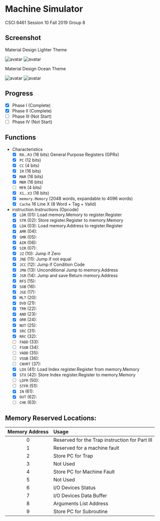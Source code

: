 # Machine Simulator
CSCI 6461 Session 10 Fall 2019 Group 8

## Screenshot
Material Design Lighter Theme

![avatar](https://github.com/baoziii/CSCI-6461/blob/master/Material_Design_Lighter_1.png?raw=true)
![avatar](https://github.com/baoziii/CSCI-6461/blob/master/Material_Design_Lighter_2.png?raw=true)

Material Design Ocean Theme

![avatar](https://github.com/baoziii/CSCI-6461/blob/master/Material_Design_Ocean_1.png?raw=true)
![avatar](https://github.com/baoziii/CSCI-6461/blob/master/Material_Design_Ocean_1.png?raw=true)

## Progress
- [x] Phase I (Complete)
- [X] Phase II (Complete)
- [ ] Phase III (Not Start)
- [ ] Phase IV (Not Start)

## Functions
- Characteristics
    - [x] `R0`...`R3` (16 bits) General Purpose Registers (GPRs)
    - [x] `PC` (12 bits)
    - [x] `CC` (4 bits)
    - [x] `IR` (16 bits)
    - [x] `MAR` (16 bits)
    - [x] `MBR` (16 bits)
    - [ ] `MFR` (4 bits)
    - [x] `X1`...`X3` (16 bits) 
    - [x] `memory.Memory` (2048 words, expandable to 4096 words)
    - [x] `Cache` 16 Line X (8 Word + Tag + Valid)
- instruction.Instructions (Opcode)
    - [x] `LDR` (01): Load memory.Memory to register.Register
    - [x] `STR` (02): Store register.Register to memory.Memory
    - [x] `LDA` (03): Load memory.Address to register.Register
    - [x] `AMR` (04):
    - [x] `SMR` (05):
    - [x] `AIR` (06):
    - [x] `SIR` (07):
    - [x] `JZ` (10): Jump if Zero
    - [x] `JNE` (11): Jump if not equal
    - [x] `JCC` (12): Jump if Condition Code
    - [x] `JMA` (13): Unconditional Jump to memory.Address
    - [x] `JSR` (14): Jump and save Return memory.Address
    - [x] `RFS` (15): 
    - [x] `SOB` (16):
    - [x] `JGE` (17):
    - [x] `MLT` (20):
    - [x] `DVD` (21):
    - [x] `TRR` (22):
    - [x] `AND` (23):
    - [x] `ORR` (24):
    - [x] `NOT` (25):
    - [x] `SRC` (31):
    - [x] `RRC` (32):
    - [ ] `FADD` (33):
    - [ ] `FSUB` (34):
    - [ ] `VADD` (35):
    - [ ] `VSUB` (36):
    - [ ] `CNVRT` (37):
    - [x] `LDX` (41): Load Index register.Register from memory.Memory
    - [x] `STX` (42): Store Index register.Register to memory.Memory
    - [ ] `LDFR` (50):
    - [ ] `STFR` (51):
    - [x] `IN` (61):
    - [x] `OUT` (62):
    - [ ] `CHK` (63):

## Memory Reserved Locations:

|Memory Address|Usage|
|:----:|:----|
|0|Reserved for the Trap instruction for Part III|
|1|Reserved for a machine fault|
|2|Store PC for Trap|
|3|Not Used|
|4|Store PC for Machine Fault|
|5|Not Used|
|6|I/O Devices Status|
|7|I/O Devices Data Buffer|
|8|Arguments List Address|
|9|Store PC for Subroutine|
